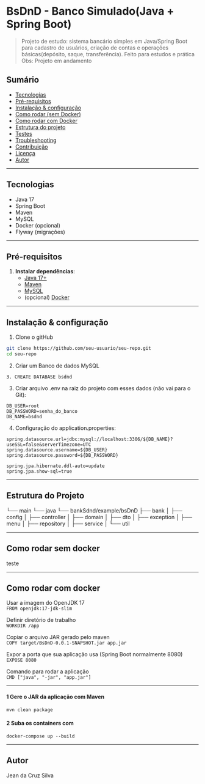 # BsDnD - Banco Simulado(Java + Spring Boot)

> Projeto de estudo: sistema bancário simples em Java/Spring Boot para
cadastro de usuários, criação de contas e operações básicas(depósito, saque, transferência).
Feito para estudos e prática  
>Obs: Projeto em andamento

## Sumário
- [Tecnologias](#tecnologias)
- [Pré-requisitos](#pré-requisitos)
- [Instalação & configuração](#instalação--configuração)
- [Como rodar (sem Docker)](#como-rodar-sem-docker)
- [Como rodar com Docker](#como-rodar-com-docker)
- [Estrutura do projeto](#estrutura-do-projeto)
- [Testes](#testes)
- [Troubleshooting](#troubleshooting)
- [Contribuição](#contribuição)
- [Licença](#licença)
- [Autor](#autor)

---

## Tecnologias
- Java 17
- Spring Boot
- Maven
- MySQL
- Docker (opcional)
- Flyway (migrações)

---



## Pré-requisitos
1. **Instalar dependências**:
    - [Java 17+](https://adoptium.net/)
    - [Maven](https://maven.apache.org/)
    - [MySQL](https://dev.mysql.com/downloads/)
    - (opcional) [Docker](https://www.docker.com/)

---

## Instalação & configuração
1. Clone o gitHub
```bash
git clone https://github.com/seu-usuario/seu-repo.git
cd seu-repo
  ```

2. Criar um Banco de dados MySQL
```
3. CREATE DATABASE bsdnd
```

3. Criar arquivo .env na raiz do projeto com esses dados (não vai para o Git):
```
DB_USER=root
DB_PASSWORD=senha_do_banco
DB_NAME=bsdnd
```
4. Configuração do application.properties:
```
spring.datasource.url=jdbc:mysql://localhost:3306/${DB_NAME}?useSSL=false&serverTimezone=UTC
spring.datasource.username=${DB_USER}
spring.datasource.password=${DB_PASSWORD}

spring.jpa.hibernate.ddl-auto=update
spring.jpa.show-sql=true 
```
---

## Estrutura do Projeto

└── main
└── java
└── bankSdnd/example/bsDnD
├── bank
│ ├── config
│ ├── controller
│ ├── domain
│ ├── dto
│ ├── exception
│ ├── menu
│ ├── repository
│ ├── service
│ └── util

---

## Como rodar sem docker

teste

---

## Como rodar com docker

Usar a imagem do OpenJDK 17  
```FROM openjdk:17-jdk-slim```

Definir diretório de trabalho  
```WORKDIR /app```

Copiar o arquivo JAR gerado pelo maven  
```COPY target/BsDnD-0.0.1-SNAPSHOT.jar app.jar```

Expor a porta que sua aplicação usa (Spring Boot normalmente 8080)  
```EXPOSE 8080```

Comando para rodar a aplicação  
```CMD ["java", "-jar", "app.jar"]```

---
#### 1 Gere o JAR da aplicação com Maven
```mvn clean package```

#### 2 Suba os containers com
```docker-compose up --build```

---


## Autor
Jean da Cruz Silva
